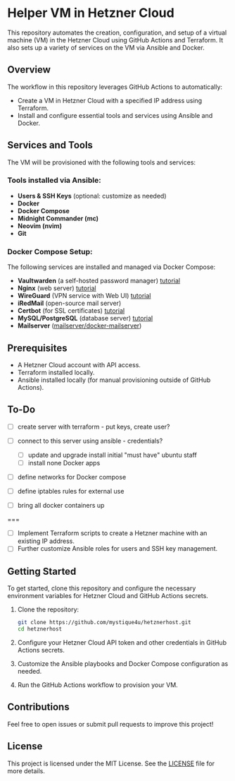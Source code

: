 # Helper VM in Hetzner Cloud

This repository automates the creation, configuration, and setup of a virtual machine (VM) in the Hetzner Cloud using GitHub Actions and Terraform. It also sets up a variety of services on the VM via Ansible and Docker.

## Overview

The workflow in this repository leverages GitHub Actions to automatically:
- Create a VM in Hetzner Cloud with a specified IP address using Terraform.
- Install and configure essential tools and services using Ansible and Docker.

## Services and Tools

The VM will be provisioned with the following tools and services:

### Tools installed via Ansible:
- **Users & SSH Keys** (optional: customize as needed)
- **Docker**
- **Docker Compose**
- **Midnight Commander (mc)**
- **Neovim (nvim)**
- **Git**

### Docker Compose Setup:
The following services are installed and managed via Docker Compose:
- **Vaultwarden** (a self-hosted password manager) [tutorial](https://github.com/vineethmn/vaultwarden-docker-compose/tree/main)
- **Nginx** (web server) [tutorial](https://xiahua.pages.dev/nginx-certbot-docker/)
- **WireGuard** (VPN service with Web UI) [tutorial](https://github.com/linuxserver/docker-wireguard)
- **iRedMail** (open-source mail server) 
- **Certbot** (for SSL certificates) [tutorial](https://xiahua.pages.dev/nginx-certbot-docker/)
- **MySQL/PostgreSQL** (database server) [tutorial](https://tecadmin.net/using-mysql-with-docker-compose/)
- **Mailserver** ([mailserver/docker-mailserver](https://github.com/mailserver/docker-mailserver))

## Prerequisites

- A Hetzner Cloud account with API access.
- Terraform installed locally.
- Ansible installed locally (for manual provisioning outside of GitHub Actions).

## To-Do
- [ ] create server with terraform - put keys, create user?
- [ ] connect to this server using ansible - credentials?
    - [ ] update and upgrade install initial "must have" ubuntu staff
    - [ ] install none Docker apps
- [ ] define networks for Docker compose
- [ ] define iptables rules for external use
- [ ] bring all docker containers up



===

- [ ] Implement Terraform scripts to create a Hetzner machine with an existing IP address.
- [ ] Further customize Ansible roles for users and SSH key management.

## Getting Started

To get started, clone this repository and configure the necessary environment variables for Hetzner Cloud and GitHub Actions secrets.

1. Clone the repository:
    ```bash
    git clone https://github.com/mystique4u/hetznerhost.git
    cd hetznerhost
    ```

2. Configure your Hetzner Cloud API token and other credentials in GitHub Actions secrets.

3. Customize the Ansible playbooks and Docker Compose configuration as needed.

4. Run the GitHub Actions workflow to provision your VM.

## Contributions

Feel free to open issues or submit pull requests to improve this project!

## License

This project is licensed under the MIT License. See the [LICENSE](LICENSE) file for more details.
